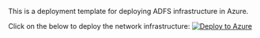 This is a deployment template for deploying ADFS infrastructure in Azure.

Click on the below to deploy the network infrastructure: 
[![Deploy to Azure](http://azuredeploy.net/deploybutton.png)](https%3A%2F%2Fraw.githubusercontent.com%2Fdaltondhcp%2FAzure%2Fmaster%2FARM%2FADFS-Deploy%2Fazuredeploy-adfs-vnet.json)